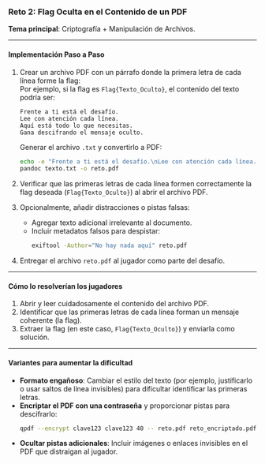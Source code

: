### **Reto 2: Flag Oculta en el Contenido de un PDF**  
**Tema principal**: Criptografía + Manipulación de Archivos.

---

#### **Implementación Paso a Paso**

1. Crear un archivo PDF con un párrafo donde la primera letra de cada línea forme la flag:  
   Por ejemplo, si la flag es `Flag{Texto_Oculto}`, el contenido del texto podría ser:  
   ```
   Frente a ti está el desafío.
   Lee con atención cada línea.
   Aquí está todo lo que necesitas.
   Gana descifrando el mensaje oculto.
   ```

   Generar el archivo `.txt` y convertirlo a PDF:
   ```bash
   echo -e "Frente a ti está el desafío.\nLee con atención cada línea.\nAquí está todo lo que necesitas.\nGana descifrando el mensaje oculto." > texto.txt
   pandoc texto.txt -o reto.pdf
   ```

2. Verificar que las primeras letras de cada línea formen correctamente la flag deseada (`Flag{Texto_Oculto}`) al abrir el archivo PDF.

3. Opcionalmente, añadir distracciones o pistas falsas:  
   - Agregar texto adicional irrelevante al documento.  
   - Incluir metadatos falsos para despistar:
     ```bash
     exiftool -Author="No hay nada aquí" reto.pdf
     ```

4. Entregar el archivo `reto.pdf` al jugador como parte del desafío.

---

#### **Cómo lo resolverían los jugadores**

1. Abrir y leer cuidadosamente el contenido del archivo PDF.  
2. Identificar que las primeras letras de cada línea forman un mensaje coherente (la flag).  
3. Extraer la flag (en este caso, `Flag{Texto_Oculto}`) y enviarla como solución.

---

#### **Variantes para aumentar la dificultad**

- **Formato engañoso**: Cambiar el estilo del texto (por ejemplo, justificarlo o usar saltos de línea invisibles) para dificultar identificar las primeras letras.  
- **Encriptar el PDF con una contraseña** y proporcionar pistas para descifrarlo:
  ```bash
  qpdf --encrypt clave123 clave123 40 -- reto.pdf reto_encriptado.pdf
  ```
- **Ocultar pistas adicionales**: Incluir imágenes o enlaces invisibles en el PDF que distraigan al jugador.  
